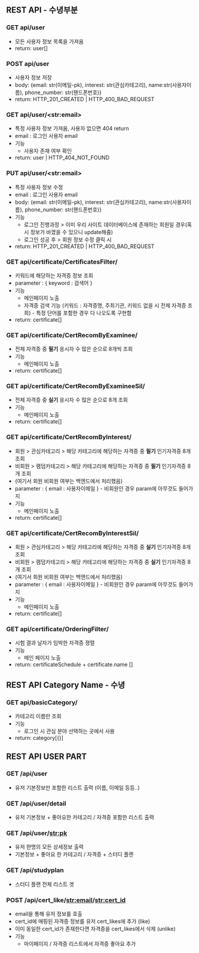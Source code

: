 ## REST API - 수녕부분 

### GET api/user


- 모든 사용자 정보 목록을 가져옴
- return: user[]



### POST api/user

- 사용자 정보 저장
- body: {email: str(이메일-pk), interest: str(관심카테고리), name:str(사용자이름), phone_number: str(핸드폰번호)}
- return: HTTP_201_CREATED | HTTP_400_BAD_REQUEST



### GET api/user/\<str:email>

- 특정 사용자 정보 가져옴, 사용자 없으면 404 return
- email : 로그인 사용자 email
- 기능 
  - 사용자 존재 여부 확인
- return: user | HTTP_404_NOT_FOUND



### PUT api/user/\<str:email>

- 특정 사용자 정보 수정
- email : 로그인 사용자 email
- body: {email: str(이메일-pk), interest: str(관심카테고리), name:str(사용자이름), phone_number: str(핸드폰번호)}
- 기능
  - 로그인 진행과정 > 이미 우리 사이트 데이터베이스에 존재하는 회원일 경우(혹시 정보가 바꼈을 수 있으니 update해줌)
  - 로그인 성공 후 > 회원 정보 수정 클릭 시
- return: HTTP_201_CREATED | HTTP_400_BAD_REQUEST





### GET api/certificate/CertificatesFilter/

- 키워드에 해당하는 자격증 정보 조회
- parameter : { keyword : 검색어 }
- 기능 
  - 메인페이지 노출
  - 자격증 검색 기능 (키워드 : 자격증명, 주최기관, 키워드 없을 시 전체 자격증 조회)
          - 특정 단어를 포함한 경우 다 나오도록 구현함
- return: certificate[]



### GET api/certificate/CertRecomByExaminee/

- 전체 자격증 중 **필기** 응시자 수 많은 순으로 8개씩 조회
- 기능
  - 메인페이지 노출
- return: certificate[]



### GET api/certificate/CertRecomByExamineeSil/

- 전체 자격증 중 **실기** 응시자 수 많은 순으로 8개 조회
- 기능
  - 메인페이지 노출
- return: certificate[]



### GET api/certificate/CertRecomByInterest/

- 회원 > 관심카테고리 > 해당 카테고리에 해당하는 자격증 중 **필기** 인기자격증 8개 조회
- 비회원 > 램덤카테고리 > 해당 카테고리에 해당하는 자격증 중 **필기** 인기자격증 8개 조회
- (여기서 회원 비회원 여부는 백엔드에서 처리했음)
- parameter : { email : 사용자이메일 } - 비회원인 경우 param에 아무것도 들어가지 
- 기능 
  - 메인페이지 노출
- return: certificate[]



### GET api/certificate/CertRecomByInterestSil/

- 회원 > 관심카테고리 > 해당 카테고리에 해당하는 자격증 중 **실기** 인기자격증 8개 조회
- 비회원 > 램덤카테고리 > 해당 카테고리에 해당하는 자격증 중 **실기** 인기자격증 8개 조회
- (여기서 회원 비회원 여부는 백엔드에서 처리했음)
- parameter : { email : 사용자이메일 } - 비회원인 경우 param에 아무것도 들어가지 
- 기능 
  - 메인페이지 노출
- return: certificate[]



### GET api/certificate/OrderingFilter/

- 시험 결과 날자가 임박한 자격증 졍렬
- 기능
  - 메인 페이지 노출
- return: certificateSchedule + certificate.name []



## REST API Category Name - 수녕
### GET api/basicCategory/
- 카테고리 이름만 조회
- 기능
  - 로그인 시 관심 분야 선택하는 곳에서 사용
- return: category[{}]



## REST API USER PART 

### GET /api/user
- 유저 기본정보만 포함한 리스트 출력 (이름, 이메일 등등..)

### GET /api/user/detail
- 유저 기본정보 + 좋아요한 카테고리 / 자격증 포함한 리스트 출력

### GET /api/user/<str:pk>
- 유저 한명의 모든 상세정보 출력
- 기본정보 + 좋아요 한 카테고리 / 자격증 + 스터디 플랜

### GET /api/studyplan
- 스터디 플랜 전체 리스트 겟

### POST /api/cert_like/<str:email>/<str:cert_id>
- email을 통해 유저 정보를 호출
- cert_id에 매핑된 자격증 정보를 유저 cert_likes에 추가 (like)
- 이미 동일한 cert_id가 존재한다면 자격증을 cert_likes에서 삭제 (unlike)
- 기능
  - 마이페이지 / 자격증 리스트에서 자격증 좋아요 추가
  

